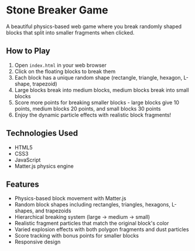 # Stone Breaker Game

A beautiful physics-based web game where you break randomly shaped blocks that split into smaller fragments when clicked.

## How to Play

1. Open `index.html` in your web browser
2. Click on the floating blocks to break them
3. Each block has a unique random shape (rectangle, triangle, hexagon, L-shape, trapezoid)
4. Large blocks break into medium blocks, medium blocks break into small blocks
5. Score more points for breaking smaller blocks - large blocks give 10 points, medium blocks 20 points, and small blocks 30 points
6. Enjoy the dynamic particle effects with realistic block fragments!

## Technologies Used

- HTML5
- CSS3
- JavaScript
- Matter.js physics engine

## Features

- Physics-based block movement with Matter.js
- Random block shapes including rectangles, triangles, hexagons, L-shapes, and trapezoids
- Hierarchical breaking system (large → medium → small)
- Realistic fragment particles that match the original block's color
- Varied explosion effects with both polygon fragments and dust particles
- Score tracking with bonus points for smaller blocks
- Responsive design
